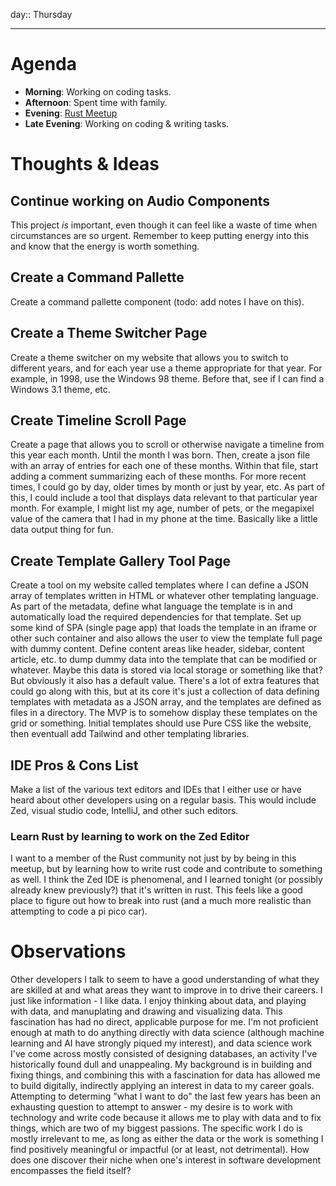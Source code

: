 day:: Thursday

---

# Agenda

- **Morning**: Working on coding tasks.
- **Afternoon**: Spent time with family.
- **Evening**: [Rust Meetup](https://www.meetup.com/spokane-rust/events/306179775/)
- **Late Evening**: Working on coding & writing tasks.


# Thoughts & Ideas


## Continue working on Audio Components

This project _is_ important, even though it can feel like a waste of time when circumstances are so urgent. Remember to keep putting energy into this and know that the energy is worth something.


## Create a Command Pallette

Create a command pallette component (todo: add notes I have on this).


## Create a Theme Switcher Page

Create a theme switcher on my website that allows you to switch to different years, and for each year use a theme appropriate for that year. For example, in 1998, use the Windows 98 theme. Before that, see if I can find a Windows 3.1 theme, etc.


## Create Timeline Scroll Page

Create a page that allows you to scroll or otherwise navigate a timeline from this year each month. Until the month I was born. Then, create a json file with an array of entries for each one of these months. Within that file, start adding a comment summarizing each of these months. For more recent times, I could go by day, older times by month or just by year, etc.
As part of this, I could include a tool that displays data relevant to that particular year month. For example, I might list my age, number of pets, or the megapixel value of the camera that I had in my phone at the time. Basically like a little data output thing for fun.


## Create Template Gallery Tool Page

Create a tool on my website called templates where I can define a JSON array of templates written in HTML or whatever other templating language.
As part of the metadata, define what language the template is in and automatically load the required dependencies for that template.
Set up some kind of SPA (single page app) that loads the template in an iframe or other such container and also allows the user to view the template full page with dummy content. Define content areas like header, sidebar, content article, etc. to dump dummy data into the template that can be modified or whatever. Maybe this data is stored via local storage or something like that? But obviously it also has a default value.
There's a lot of extra features that could go along with this, but at its core it's just a collection of data defining templates with metadata as a JSON array, and the templates are defined as files in a directory. The MVP is to somehow display these templates on the grid or something. Initial templates should use Pure CSS like the website, then eventuall add Tailwind and other templating libraries.


## IDE Pros & Cons List

Make a list of the various text editors and IDEs that I either use or have heard about other developers using on a regular basis. This would include Zed, visual studio code, IntelliJ, and other such editors.


### Learn Rust by learning to work on the Zed Editor

I want to a member of the Rust community not just by by being in this meetup, but by learning how to write rust code and contribute to something as well. I think the Zed IDE is phenomenal, and I learned tonight (or possibly already knew previously?) that it's written in rust. This feels like a good place to figure out how to break into rust (and a much more realistic than attempting to code a pi pico car).


# Observations

Other developers I talk to seem to have a good understanding of what they are skilled at and what areas they want to improve in to drive their careers.
I just like information - I like data. I enjoy thinking about data, and playing with data, and manuplating and drawing and visualizing data.
This fascination has had no direct, applicable purpose for me. I'm not proficient enough at math to do anything directly with data science (although machine learning and AI have strongly piqued my interest), and data science work I've come across mostly consisted of designing databases, an activity I've historically found dull and unappealing.
My background is in building and fixing things, and combining this with a fascination for data has allowed me to build digitally, indirectly applying an interest in data to my career goals.
Attempting to determing "what I want to do" the last few years has been an exhausting question to attempt to answer - my desire is to work with technology and write code because it allows me to play with data and to fix things, which are two of my biggest passions. The specific work I do is mostly irrelevant to me, as long as either the data or the work is something I find positively meaningful or impactful (or at least, not detrimental).
How does one discover their niche when one's interest in software development encompasses the field itself?
